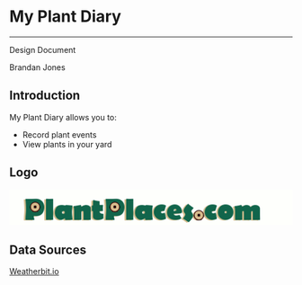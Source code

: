 # My Plant Diary

---
Design Document

Brandan Jones

## Introduction

My Plant Diary allows you to:
- Record plant events
- View plants in your yard

## Logo
![Plant Places Logo](https://github.com/discospiff/PlantPlaces23FS003/blob/master/PlantPlacesLogo.gif)

## Data Sources
[Weatherbit.io](https://api.weatherbit.io/v2.0/current?&city=Cincinnati&country=USA)
